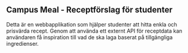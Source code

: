 ## Campus Meal - Receptförslag för studenter

Detta är en webbapplikation som hjälper studenter att hitta enkla och prisvärda recept. Genom att använda ett externt API för receptdata kan användaren få inspiration till vad de ska laga baserat på tillgängliga ingredienser.
